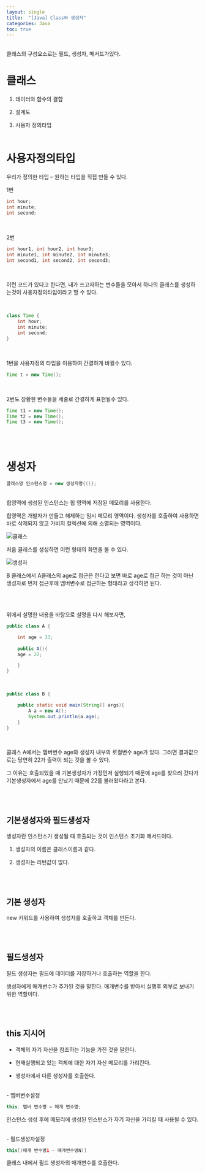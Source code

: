 ```yaml
---
layout: single
title:  "[Java] Class와 생성자"
categories: Java
toc: true
---
```

<br/>
클래스의 구성요소로는  필드, 생성자, 메서드가있다.
<br/>

# 클래스 #

1. 데이터와 함수의 결합

2. 설계도

3. 사용자 정의타입
<br/><br/>

# 사용자정의타입 #

우리가 정의한 타입 – 원하는 타입을 직접 만들 수 있다.

1번
```java
int hour;
int minute;
int second;
```
<br/>

2번
```java
int hour1, int hour2, int hour3;
int minute1, int minute2, int minute3;
int second1, int second2, int second3;
```
<br/>

이런 코드가 있다고 한다면, 내가 쓰고자하는 변수들을 모아서 하나의 클래스를 생성하는것이 사용자정의타입이라고 할 수 있다.

<br/>

```java
class Time {
	int hour;
	int minute;
	int second;
}
```

<br/>

1번을 사용자정의 타입을 이용하여 간결하게 바뀔수 있다.
```java
Time t = new Time();
```
<br/>

2번도 장황한 변수들을 세줄로 간결하게 표현될수 있다.
```java
Time t1 = new Time();
Time t2 = new Time();
Time t3 = new Time();
```

<br/><br/>

# 생성자 #

```java
클래스명 인스턴스명 = new 생성자명{()};
```
<br/>
힙영역에 생성된 인스턴스는 힙 영역에 저장된 메모리를 사용한다.

힙영역은 개발자가 만들고 해제하는 임시 메모리 영역이다. 생성자를 호출하여 사용하면 바로 삭제되지 않고 가비지 컬렉션에 의해 소멸되는 영역이다.


 ![클래스](https:/images/2023-03-26-class/클래스.png) 

처음 클래스를 생성하면 이런 형태의 화면을 볼 수 있다.



 ![생성자](https:/images/2023-03-26-class/생성자.png) 

B 클래스에서 A클래스의 age로 접근은 한다고 보면 바로 age로 접근 하는 것이 아닌 생성자로 먼저 접근후에 멤버변수로 접근하는 형태라고 생각하면 된다.


<br/><br/>

위에서 설명한 내용을 바탕으로 설명을 다시 해보자면,

```java
public class A {

	int age = 33;
	
	public A(){
	age = 22;

	}
}
```
<br/>

```java
public class B {

	public static void main(String[] args){
		A a = new A();
		System.out.println(a.age);
	}
}
```
<br/>

클래스 A에서는 멤버변수 age와 생성자 내부의 로컬변수 age가 있다. 그러면 결과값으로는 당연히 22가 출력이 되는 것을 볼 수 있다.
<br/>

그 이유는 호출되었을 때 기본생성자가 가장먼저 실행되기 때문에 age를 찾으러 갔다가 기본생성자에서 age를 만났기 때문에 22를 불러왔다라고 본다.

<br/><br/>

## 기본생성자와 필드생성자 ##

생성자란 인스턴스가 생성될 때 호출되는 것이 인스턴스 초기화 메서드이다.

1. 생성자의 이름은 클래스이름과 같다.

2. 생성자는 리턴값이 없다.

<br/><br/>

## 기본 생성자 ##
new 키워드를 사용하여 생성자를 호출하고 객체를 만든다.

<br/><br/>

## 필드생성자 ##

필드 생성자는 필드에 데이터를 저장하거나 호출하는 역할을 한다. 

생성자에게 매개변수가 추가된 것을 말한다. 매개변수를 받아서 실행후 외부로 보내기 위한 역할이다.

<br/><br/>

## this 지시어 ##

- 객체의 자기 자신을 참조하는 기능을 가진 것을 말한다.

- 현재실행되고 있는 객체에 대한 자기 자신 메모리를 가리킨다.

- 생성자에서 다른 생성자를 호출한다.

<br/>
- 멤버변수설정

```java
this. 멤버 변수명 = 매개 변수명;
```
인스턴스 생성 후에 메모리에 생성된 인스턴스가 자기 자신을 가리킬 때 사용될 수 있다.

<br/>
- 필드생성자설정

```java
this[(매개 변수명1 ~ 매개변수명N)]
```
클래스 내에서 필드 생성자의 매개변수를 호출한다.